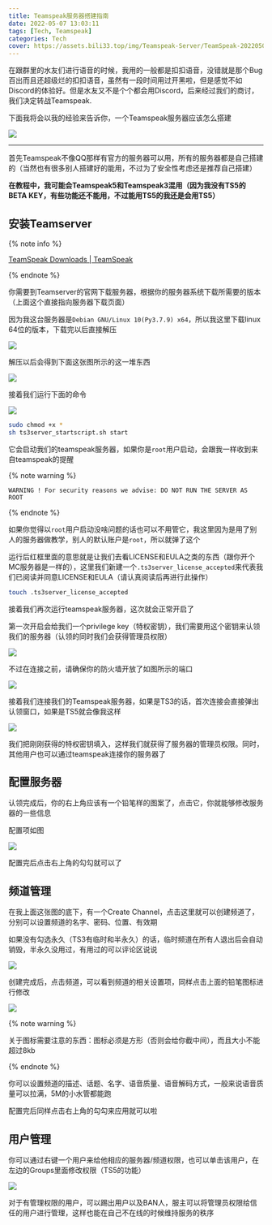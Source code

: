 ```yaml
---
title: Teamspeak服务器搭建指南
date: 2022-05-07 13:03:11
tags: [Tech, Teamspeak]
categories: Tech
cover: https://assets.bili33.top/img/Teamspeak-Server/TeamSpeak-20220507-173159.png?download=true
---
```


在跟群里的水友们进行语音的时候，我用的一般都是扣扣语音，没错就是那个Bug百出而且还超级烂的扣扣语音，虽然有一段时间用过开黑啦，但是感觉不如Discord的体验好。但是水友又不是个个都会用Discord，后来经过我们的商讨，我们决定转战Teamspeak.

下面我将会以我的经验来告诉你，一个Teamspeak服务器应该怎么搭建

![](https://assets.bili33.top/img/Teamspeak-Server/TeamSpeak-20220507-173159.png?download=true)

---

首先Teamspeak不像QQ那样有官方的服务器可以用，所有的服务器都是自己搭建的（当然也有很多别人搭建好的能用，不过为了安全性考虑还是推荐自己搭建）

**在教程中，我可能会Teamspeak5和Teamspeak3混用（因为我没有TS5的BETA KEY，有些功能还不能用，不过能用TS5的我还是会用TS5）**

## 安装Teamserver

{% note info %}

[TeamSpeak Downloads | TeamSpeak](https://teamspeak.com/en/downloads/#server)

{% endnote %}

你需要到Teamserver的官网下载服务器，根据你的服务器系统下载所需要的版本（上面这个直接指向服务器下载页面）

因为我这台服务器是`Debian GNU/Linux 10(Py3.7.9) x64`，所以我这里下载linux 64位的版本，下载完以后直接解压

![](https://assets.bili33.top/img/Teamspeak-Server/msedge-20220507-194553.png)

解压以后会得到下面这张图所示的这一堆东西

![](https://assets.bili33.top/img/Teamspeak-Server/msedge-20220507-194731.png)

接着我们运行下面的命令

![](https://assets.bili33.top/img/Teamspeak-Server/msedge-20220507-195059.png)

```bash
sudo chmod +x *
sh ts3server_startscript.sh start
```

它会启动我们的teamspeak服务器，如果你是`root`用户启动，会跟我一样收到来自teamspeak的提醒

{% note warning %}

`WARNING ! For security reasons we advise: DO NOT RUN THE SERVER AS ROOT`

{% endnote %}

如果你觉得以`root`用户启动没啥问题的话也可以不用管它，我这里因为是用了别人的服务器做教学，别人的默认账户是`root`，所以就弹了这个

运行后红框里面的意思就是让我们去看LICENSE和EULA之类的东西（跟你开个MC服务器是一样的），这里我们新建一个`.ts3server_license_accepted`来代表我们已阅读并同意LICENSE和EULA（请认真阅读后再进行此操作）

```bash
touch .ts3server_license_accepted
```

接着我们再次运行teamspeak服务器，这次就会正常开启了

第一次开启会给我们一个privilege key（特权密钥），我们需要用这个密钥来认领我们的服务器（认领的同时我们会获得管理员权限）

![](https://assets.bili33.top/img/Teamspeak-Server/msedge-20220507-195914.png)

不过在连接之前，请确保你的防火墙开放了如图所示的端口

![](https://assets.bili33.top/img/Teamspeak-Server/msedge-20220507-195653.png)

接着我们连接我们的Teamspeak服务器，如果是TS3的话，首次连接会直接弹出认领窗口，如果是TS5就会像我这样

![](https://assets.bili33.top/img/Teamspeak-Server/TeamSpeak-20220507-195953.png)

我们把刚刚获得的特权密钥填入，这样我们就获得了服务器的管理员权限。同时，其他用户也可以通过teamspeak连接你的服务器了

## 配置服务器

认领完成后，你的右上角应该有一个铅笔样的图案了，点击它，你就能够修改服务器的一些信息

配置项如图

![](https://assets.bili33.top/img/Teamspeak-Server/TeamSpeak-20220507-200501.png)

配置完后点击右上角的勾勾就可以了

## 频道管理

在我上面这张图的底下，有一个Create Channel，点击这里就可以创建频道了，分别可以设置频道的名字、密码、位置、有效期

如果没有勾选永久（TS3有临时和半永久）的话，临时频道在所有人退出后会自动销毁，半永久没用过，有用过的可以评论区说说

![](https://assets.bili33.top/img/Teamspeak-Server/TeamSpeak-20220507-200630.png)

创建完成后，点击频道，可以看到频道的相关设置项，同样点击上面的铅笔图标进行修改

![](https://assets.bili33.top/img/Teamspeak-Server/TeamSpeak-20220507-200824.png)

{% note warning %}

关于图标需要注意的东西：图标必须是方形（否则会给你截中间），而且大小不能超过8kb

{% endnote %}

你可以设置频道的描述、话题、名字、语音质量、语音解码方式，一般来说语音质量可以拉满，5M的小水管都能跑

配置完后同样点击右上角的勾勾来应用就可以啦

## 用户管理

你可以通过右键一个用户来给他相应的服务器/频道权限，也可以单击该用户，在左边的Groups里面修改权限（TS5的功能）

![](https://assets.bili33.top/img/Teamspeak-Server/TeamSpeak-20220507-201113.png)

对于有管理权限的用户，可以踢出用户以及BAN人，服主可以将管理员权限给信任的用户进行管理，这样也能在自己不在线的时候维持服务的秩序
